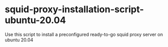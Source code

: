 # squid-proxy-installation-script-ubuntu-20.04
Use this script to install a preconfigured ready-to-go squid proxy server on ubuntu 20.04
